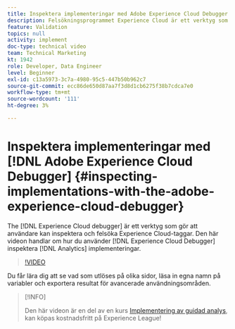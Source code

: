 ```yaml
---
title: Inspektera implementeringar med Adobe Experience Cloud Debugger
description: Felsökningsprogrammet Experience Cloud är ett verktyg som gör att användare kan inspektera och felsöka Experience Cloud-taggar. Den här videon handlar om hur du använder Experience Cloud Debugger för att inspektera Analytics-implementeringar.
feature: Validation
topics: null
activity: implement
doc-type: technical video
team: Technical Marketing
kt: 1942
role: Developer, Data Engineer
level: Beginner
exl-id: c13a5973-3c7a-4980-95c5-447b50b962c7
source-git-commit: ecc86de650d87aa7f3d8d1cb6275f38b7cdca7e0
workflow-type: tm+mt
source-wordcount: '111'
ht-degree: 3%

---
```


# Inspektera implementeringar med [!DNL Adobe Experience Cloud Debugger] {#inspecting-implementations-with-the-adobe-experience-cloud-debugger}

The [!DNL Experience Cloud debugger] är ett verktyg som gör att användare kan inspektera och felsöka Experience Cloud-taggar. Den här videon handlar om hur du använder [!DNL Experience Cloud Debugger] inspektera [!DNL Analytics] implementeringar.

>[!VIDEO](https://video.tv.adobe.com/v/23878/?quality=12&learn=on)

Du får lära dig att se vad som utlöses på olika sidor, läsa in egna namn på variabler och exportera resultat för avancerade användningsområden.

>[!INFO]
>
> Den här videon är en del av en kurs [Implementering av guidad analys](https://experienceleague.adobe.com/?recommended=Analytics-D-1-2019.1), kan köpas kostnadsfritt på Experience League!